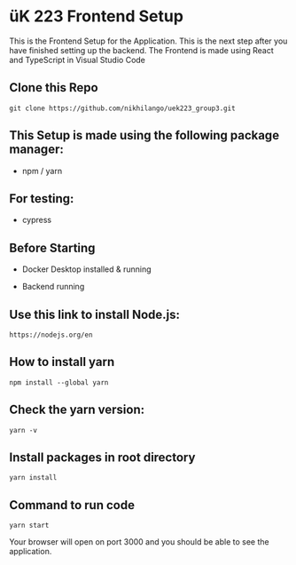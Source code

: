 # üK 223 Frontend Setup

This is the Frontend Setup for the Application. This is the next step after you have finished setting up the backend. 
The Frontend is made using React and TypeScript in Visual Studio Code

## Clone this Repo

```
git clone https://github.com/nikhilango/uek223_group3.git
```

## This Setup is made using the following package manager:

- npm / yarn

## For testing:

- cypress

## Before Starting

- Docker Desktop installed & running

- Backend running 

## Use this link to install Node.js:

```
https://nodejs.org/en
```

## How to install yarn

```
npm install --global yarn
```

## Check the yarn version:

```
yarn -v
```

## Install packages in root directory 

```
yarn install
```

## Command to run code

```
yarn start
```

Your browser will open on port 3000 and you should be able to see the application.





